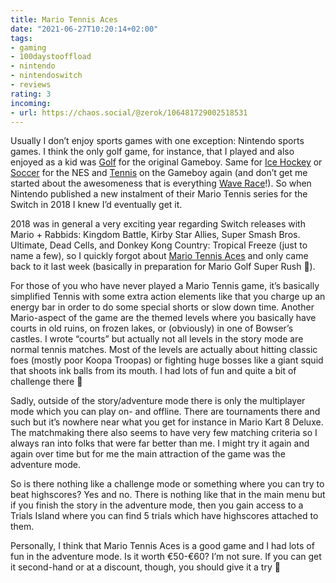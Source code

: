 ```yaml
---
title: Mario Tennis Aces
date: "2021-06-27T10:20:14+02:00"
tags:
- gaming
- 100daystooffload
- nintendo
- nintendoswitch
- reviews
rating: 3
incoming:
- url: https://chaos.social/@zerok/106481729002518531
---
```


Usually I don’t enjoy sports games with one exception: Nintendo sports games. I think the only golf game, for instance, that I played and also enjoyed as a kid was [Golf](https://nintendo.fandom.com/wiki/Golf_(video_game)) for the original Gameboy. Same for [Ice Hockey](https://nintendo.fandom.com/wiki/Ice_Hockey) or [Soccer](https://nintendo.fandom.com/wiki/Soccer) for the NES and [Tennis](https://nintendo.fandom.com/wiki/Tennis) on the Gameboy again (and don’t get me started about the awesomeness that is everything [Wave Race](https://nintendo.fandom.com/wiki/Wave_Race_64)!). So when Nintendo published a new instalment of their Mario Tennis series for the Switch in 2018 I knew I’d eventually get it.

2018 was in general a very exciting year regarding Switch releases with Mario + Rabbids: Kingdom Battle, Kirby Star Allies, Super Smash Bros. Ultimate, Dead Cells, and Donkey Kong Country: Tropical Freeze (just to name a few), so I quickly forgot about [Mario Tennis Aces](https://nintendo.fandom.com/wiki/Mario_Tennis_Aces) and only came back to it last week (basically in preparation for Mario Golf Super Rush 🤪).

For those of you who have never played a Mario Tennis game, it’s basically simplified Tennis with some extra action elements like that you charge up an energy bar in order to do some special shorts or slow down time. Another Mario-aspect of the game are the themed levels where you basically have courts in old ruins, on frozen lakes, or (obviously) in one of Bowser’s castles. I wrote “courts” but actually not all levels in the story mode are normal tennis matches. Most of the levels are actually about hitting classic foes (mostly poor Koopa Troopas) or fighting huge bosses like a giant squid that shoots ink balls from its mouth. I had lots of fun and quite a bit of challenge there 🙂

Sadly, outside of the story/adventure mode there is only the multiplayer mode which you can play on- and offline. There are tournaments there and such but it’s nowhere near what you get for instance in Mario Kart 8 Deluxe. The matchmaking there also seems to have very few matching criteria so I always ran into folks that were far better than me. I might try it again and again over time but for me the main attraction of the game was the adventure mode.

So is there nothing like a challenge mode or something where you can try to beat highscores? Yes and no. There is nothing like that in the main menu but if you finish the story in the adventure mode, then you gain access to a Trials Island where you can find 5 trials which have highscores attached to them.

Personally, I think that Mario Tennis Aces is a good game and I had lots of fun in the adventure mode. Is it worth €50-€60? I’m not sure. If you can get it second-hand or at a discount, though, you should give it a try 🙂

